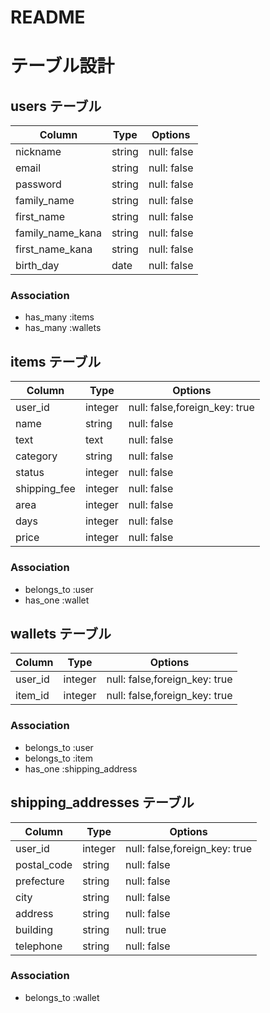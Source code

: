 # README

# テーブル設計

## users テーブル

| Column           | Type    | Options     |
| ---------------- | ------- | ----------- |
| nickname         | string  | null: false |
| email            | string  | null: false |
| password         | string  | null: false |
| family_name      | string  | null: false |
| first_name       | string  | null: false |
| family_name_kana | string  | null: false |
| first_name_kana  | string  | null: false |
| birth_day        | date    | null: false |

### Association

- has_many :items
- has_many :wallets

## items テーブル

| Column       | Type    | Options                       |
| ------------ | ------- | ----------------------------- |
| user_id      | integer | null: false,foreign_key: true |
| name         | string  | null: false                   |
| text         | text    | null: false                   |
| category     | string  | null: false                   |
| status       | integer | null: false                   |
| shipping_fee | integer | null: false                   |
| area         | integer | null: false                   |
| days         | integer | null: false                   |
| price        | integer | null: false                   |

### Association

- belongs_to :user
- has_one :wallet

## wallets テーブル

| Column   | Type    | Options                       |
| -------- | ------- | ----------------------------- |
| user_id  | integer | null: false,foreign_key: true |
| item_id  | integer | null: false,foreign_key: true |

### Association

- belongs_to :user
- belongs_to :item
- has_one :shipping_address

## shipping_addresses テーブル

| Column       | Type       | Options                       |
| ------------ | ---------- | ----------------------------- |
| user_id      | integer    | null: false,foreign_key: true |
| postal_code  | string     | null: false                   |
| prefecture   | string     | null: false                   |
| city         | string     | null: false                   |
| address      | string     | null: false                   |
| building     | string     | null: true                    |
| telephone    | string     | null: false                   |

### Association

- belongs_to :wallet
